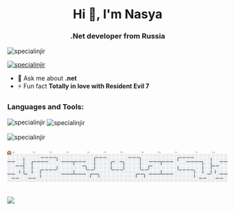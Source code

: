 <h1 align="center">Hi 👋, I'm Nasya</h1>
<h3 align="center">.Net developer from Russia</h3>

<p align="left"> <img src="https://komarev.com/ghpvc/?username=specialinjir&label=Profile%20views&color=0e75b6&style=flat" alt="specialinjir" /> </p>

<p align="left"> <a href="https://github.com/ryo-ma/github-profile-trophy"><img src="https://github-profile-trophy.vercel.app/?username=specialinjir" alt="specialinjir" /></a> </p>

- 💬 Ask me about **.net**
- ⚡ Fun fact **Totally in love with Resident Evil 7**

<h3 align="left">Languages and Tools:</h3>
<p align="left">
  <!--  иконки и ссылки на инструменты -->
</p>

<p><img align="left" src="https://github-readme-stats.vercel.app/api/top-langs?username=specialinjir&show_icons=true&locale=en" alt="specialinjir" /></p>

<p>&nbsp;<img align="center" src="https://github-readme-stats.vercel.app/api?username=specialinjir&show_icons=true&locale=en" alt="specialinjir" /></p>

<p><img align="center" src="https://github-readme-streak-stats.herokuapp.com/?user=specialinjir&" alt="specialinjir" /></p>

###
<picture>
  <source media="(prefers-color-scheme: dark)" srcset="https://raw.githubusercontent.com/SpecialInjir/SpecialInjir/output/pacman-contribution-graph-dark.svg">
  <source media="(prefers-color-scheme: light)" srcset="https://raw.githubusercontent.com/SpecialInjir/SpecialInjir/output/pacman-contribution-graph.svg">
  <img alt="Pacman contribution graph" src="https://raw.githubusercontent.com/SpecialInjir/SpecialInjir/output/pacman-contribution-graph.svg">
</picture>

###
<img src="https://raw.githubusercontent.com/SpecialInjir/SpecialInjir/output/snake.svg" />
